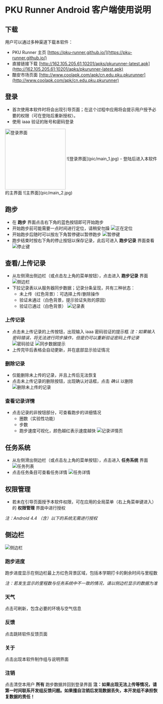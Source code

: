 # PKU Runner Android 客户端使用说明
## 下载
用户可以通过多种渠道下载本软件：
+ PKU Runner 主页 [https://pku-runner.github.io/](https://pku-runner.github.io/)
+ 直接链接下载 [http://162.105.205.61:10201/apks/pkurunner-latest.apk](http://162.105.205.61:10201/apks/pkurunner-latest.apk)
+ 酷安市场页面 [http://www.coolapk.com/apk/cn.edu.pku.pkurunner](http://www.coolapk.com/apk/cn.edu.pku.pkurunner)

## 登录
- 首次使用本软件时将会出现引导页面；在这个过程中应用将会提示用户授予必要的权限（可在登陆后重新授权）。
- 使用 iaaa 验证的账号和密码登录
<img src="pic/main_1.jpg" width="200" alt="登录界面" align=center />
![登录界面](pic/main_1.jpg)
- 登陆后进入本软件的主界面
![主界面](pic/main_2.jpg)

## 跑步
- 在 __跑步__ 界面点击右下角的蓝色按钮即可开始跑步
- 开始跑步前可能需要一点时间进行定位，请稍安勿躁
![正在定位](pic/run_1.jpg)
- 开始跑步后随时可以按左下角暂停键以暂停跑步
![暂停键](pic/run_2.jpg)
- 跑步结束时按右下角的停止按钮以保存记录，此后可进入 __跑步记录__ 界面查看
![停止键](pic/run_3.jpg)

## 查看/上传记录
- 从左侧滑出侧边栏（或点击左上角的菜单按钮），点击进入 __跑步记录__ 界面
![侧边栏](pic/record_1.jpg)
- 下拉记录表以从服务器同步数据；记录分条呈现，共有三种状态：
  + 未上传（红色背景）：可选择上传/删除操作
  + 验证未通过（白色背景，提示验证失败的原因）
  + 验证已通过（白色背景）
![记录表](pic/record_2.jpg)
### 上传记录
- 点击未上传记录的上传按钮，出现输入 iaaa 密码验证的提示框
_注：如果输入密码错误，将无法进行同步操作，但是仍可以重新验证密码上传记录_
![密码验证](pic/record_3.jpg)
![同步数据提示](pic/record_4.jpg)
- 上传完毕后表格会自动更新，并在底部显示验证情况
### 删除记录
- 仅能删除未上传的记录，并且上传后无法恢复
- 点击未上传记录的删除按钮，出现确认对话框，点击 _确认_ 以删除
![删除未上传的记录](pic/record_5.jpg)
### 查看记录详情
- 点击记录的非按钮部分，可查看跑步的详细情况
  + 圈数（实验性功能）
  + 步数
  + 跑步速度可视化，颜色越红表示速度越快
![记录详情页](pic/record_6.jpg)

## 任务系统
- 从左侧滑出侧边栏（或点击左上角的菜单按钮），点击进入 __任务系统__ 界面
![任务列表](pic/task_1.jpg)
- 点击任务条目可查看任务详情
![任务详情](pic/task_2.jpg)

## 权限管理
- 若未在引导页面授予本软件权限，可在应用的全局菜单（右上角菜单键进入）的 __权限管理__ 界面中进行授权

_注：Android 4.4 （含）以下的系统无需进行授权_

## 侧边栏
![侧边栏](pic/record_1.jpg)
### 跑步进度
跑步进度显示在侧边栏最上方红色背景区域，包括本学期打卡的剩余时间与里程数

_注：若发生显示的里程数与任务系统中不一致的情况，请以侧边栏显示的数据为准_
### 天气
点击可刷新，包含必要的环境与空气信息
### 反馈
点击跳转软件反馈页面
### 关于
点击出现本软件制作组与说明界面
### 注销
点击清空本用户 __所有__ 跑步数据并回到登录界面
__注：如果出现无法上传等情况，请第一时间联系开发组反馈问题。如果擅自注销后发现数据丢失，本开发组不承担恢复数据的责任！__
